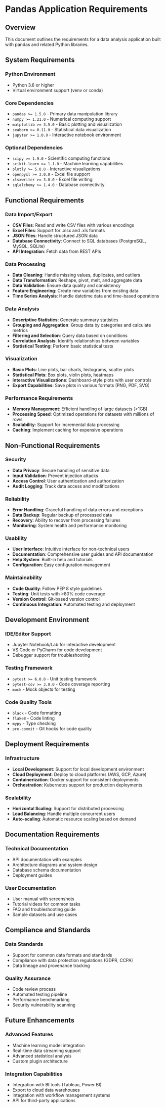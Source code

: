 # Pandas Application Requirements

## Overview
This document outlines the requirements for a data analysis application built with pandas and related Python libraries.

## System Requirements

### Python Environment
- Python 3.8 or higher
- Virtual environment support (venv or conda)

### Core Dependencies
- `pandas >= 1.5.0` - Primary data manipulation library
- `numpy >= 1.21.0` - Numerical computing support
- `matplotlib >= 3.5.0` - Basic plotting and visualization
- `seaborn >= 0.11.0` - Statistical data visualization
- `jupyter >= 1.0.0` - Interactive notebook environment

### Optional Dependencies
- `scipy >= 1.9.0` - Scientific computing functions
- `scikit-learn >= 1.1.0` - Machine learning capabilities
- `plotly >= 5.0.0` - Interactive visualizations
- `openpyxl >= 3.0.0` - Excel file support
- `xlsxwriter >= 3.0.0` - Excel file writing
- `sqlalchemy >= 1.4.0` - Database connectivity

## Functional Requirements

### Data Import/Export
- **CSV Files**: Read and write CSV files with various encodings
- **Excel Files**: Support for .xlsx and .xls formats
- **JSON Files**: Handle structured JSON data
- **Database Connectivity**: Connect to SQL databases (PostgreSQL, MySQL, SQLite)
- **API Integration**: Fetch data from REST APIs

### Data Processing
- **Data Cleaning**: Handle missing values, duplicates, and outliers
- **Data Transformation**: Reshape, pivot, melt, and aggregate data
- **Data Validation**: Ensure data quality and consistency
- **Feature Engineering**: Create new variables from existing data
- **Time Series Analysis**: Handle datetime data and time-based operations

### Data Analysis
- **Descriptive Statistics**: Generate summary statistics
- **Grouping and Aggregation**: Group data by categories and calculate metrics
- **Filtering and Selection**: Query data based on conditions
- **Correlation Analysis**: Identify relationships between variables
- **Statistical Testing**: Perform basic statistical tests

### Visualization
- **Basic Plots**: Line plots, bar charts, histograms, scatter plots
- **Statistical Plots**: Box plots, violin plots, heatmaps
- **Interactive Visualizations**: Dashboard-style plots with user controls
- **Export Capabilities**: Save plots in various formats (PNG, PDF, SVG)

### Performance Requirements
- **Memory Management**: Efficient handling of large datasets (>1GB)
- **Processing Speed**: Optimized operations for datasets with millions of rows
- **Scalability**: Support for incremental data processing
- **Caching**: Implement caching for expensive operations

## Non-Functional Requirements

### Security
- **Data Privacy**: Secure handling of sensitive data
- **Input Validation**: Prevent injection attacks
- **Access Control**: User authentication and authorization
- **Audit Logging**: Track data access and modifications

### Reliability
- **Error Handling**: Graceful handling of data errors and exceptions
- **Data Backup**: Regular backup of processed data
- **Recovery**: Ability to recover from processing failures
- **Monitoring**: System health and performance monitoring

### Usability
- **User Interface**: Intuitive interface for non-technical users
- **Documentation**: Comprehensive user guides and API documentation
- **Help System**: Built-in help and tutorials
- **Configuration**: Easy configuration management

### Maintainability
- **Code Quality**: Follow PEP 8 style guidelines
- **Testing**: Unit tests with >80% code coverage
- **Version Control**: Git-based version control
- **Continuous Integration**: Automated testing and deployment

## Development Environment

### IDE/Editor Support
- Jupyter Notebook/Lab for interactive development
- VS Code or PyCharm for code development
- Debugger support for troubleshooting

### Testing Framework
- `pytest >= 6.0.0` - Unit testing framework
- `pytest-cov >= 3.0.0` - Code coverage reporting
- `mock` - Mock objects for testing

### Code Quality Tools
- `black` - Code formatting
- `flake8` - Code linting
- `mypy` - Type checking
- `pre-commit` - Git hooks for code quality

## Deployment Requirements

### Infrastructure
- **Local Development**: Support for local development environment
- **Cloud Deployment**: Deploy to cloud platforms (AWS, GCP, Azure)
- **Containerization**: Docker support for consistent deployments
- **Orchestration**: Kubernetes support for production deployments

### Scalability
- **Horizontal Scaling**: Support for distributed processing
- **Load Balancing**: Handle multiple concurrent users
- **Auto-scaling**: Automatic resource scaling based on demand

## Documentation Requirements

### Technical Documentation
- API documentation with examples
- Architecture diagrams and system design
- Database schema documentation
- Deployment guides

### User Documentation
- User manual with screenshots
- Tutorial videos for common tasks
- FAQ and troubleshooting guide
- Sample datasets and use cases

## Compliance and Standards

### Data Standards
- Support for common data formats and standards
- Compliance with data protection regulations (GDPR, CCPA)
- Data lineage and provenance tracking

### Quality Assurance
- Code review process
- Automated testing pipeline
- Performance benchmarking
- Security vulnerability scanning

## Future Enhancements

### Advanced Features
- Machine learning model integration
- Real-time data streaming support
- Advanced statistical analysis
- Custom plugin architecture

### Integration Capabilities
- Integration with BI tools (Tableau, Power BI)
- Export to cloud data warehouses
- Integration with workflow management systems
- API for third-party applications